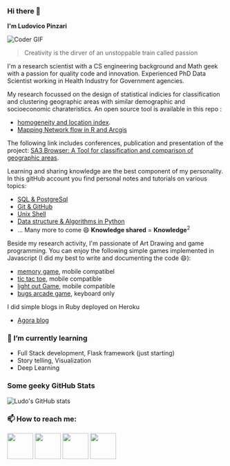 ### Hi there 👋

**I'm Ludovico Pinzari**
<!--
**lpinzari/lpinzari** is a ✨ _special_ ✨ repository because its `README.md` (this file) appears on your GitHub profile.

Here are some ideas to get you started:

- 🔭 I’m currently working on ...
- 🌱 I’m currently learning ...
- 👯 I’m looking to collaborate on ...
- 🤔 I’m looking for help with ...
- 💬 Ask me about ...
- 📫 How to reach me: ...
- 😄 Pronouns: ...
- ⚡ Fun fact: ...
-->

<img src="https://media.giphy.com/media/ZVik7pBtu9dNS/giphy.gif" alt="Coder GIF"> 

> Creativity is the dirver of an unstoppable train called passion

I'm a research scientist with a CS engineering background and Math geek with a passion for quality code and innovation. Experienced PhD Data Scientist working in Health Industry for Government agencies.

My research focussed on the design of statistical indicies for classification and clustering geographic areas with similar demographic and socioeconomic charateristics. An open source tool is available in this repo : 
- [homogeneity and location index](https://github.com/lpinzari/homogeneity-location-index).
- [Mapping Network flow in R and Arcgis](https://github.com/lpinzari/mapping-networks-r-arcgis)

The following link includes conferences, publication and presentation of the project: [SA3 Browser: A Tool for classification and comparison of geographic areas](https://www.ludovicopinzari.net/portfolio.html).

Learning and sharing knowledge are the best component of my personality. In this gitHub account you find personal notes and tutorials on various topics:
- [SQL & PostgreSql](https://github.com/lpinzari/sql-psql-udy) 
- [Git & GitHub](https://github.com/lpinzari/git-github-udy) 
- [Unix Shell](https://github.com/lpinzari/unix-shell-udy)
- [Data structure & Algorithms in Python](https://github.com/lpinzari/udacity-dsa-nand)
- ... Many more to come 😄 **Knowledge shared** = **Knowledge**<sup>2</sup>

Beside my research activity, I'm passionate of Art Drawing and game programming. You can enjoy the following simple games implemented in Javascript (I did my best to write and documenting the code 😄):
- [memory game](https://github.com/lpinzari/memory-game), mobile compatibel
- [tic tac toe](https://github.com/lpinzari/tic-tac-toe), mobile compatible
- [light out Game](https://github.com/lpinzari/lights-out-game), mobile compatible
- [bugs arcade game](https://github.com/lpinzari/bugs-arcade-game), keyboard only

I did simple blogs in Ruby deployed on Heroku
- [Agora blog](https://github.com/lpinzari/project1)

### 🌱 I’m currently learning
- Full Stack development, Flask framework (just starting)
- Story telling, Visualization 
- Deep Learning

### Some geeky GitHub Stats
![Ludo's GitHub stats](https://github-readme-stats.vercel.app/api?username=lpinzari&show_icons=true&theme=radical)


### 📫 How to reach me:
[<img src="https://upload.wikimedia.org/wikipedia/commons/thumb/c/ca/LinkedIn_logo_initials.png/800px-LinkedIn_logo_initials.png?thumb=y&width=275&height=275" width="60" height="60"/>](https://www.linkedin.com/in/ludovico-pinzari/)
[<img src="http://martinliebermandotcom.files.wordpress.com/2013/03/twitter_logo.jpg" width="60" height="60"/>](https://twitter.com/ludovicopinzari)
[<img src="https://aadityapurani.files.wordpress.com/2015/09/hackerrank-logo.jpg" width="60" height="60"/>](https://www.hackerrank.com/ludovico_pinzari)
[<img src="https://webdirector-blog.com/media/leetocode_logo.jpg" width="60" height="60"/>](https://leetcode.com/lpinzari/)
